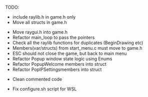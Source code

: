 TODO:
+ include raylib.h in game.h only
+ Move all structs in game.h
- Move raygui.h into game.h
- Refactor main_loop to pass the pointers
- Check all the raylib functions for duplicates (BeginDrawing etc)
- Members(var/structs) from start_menu.c must move to game.h
- ESC should not close the game, but back to main menu
- Refactor Popup window state logic using Enums
- Refactor PopupWelcome members into struct
- Refactor PopIPSettingsmembers into struct
+ Clean commented code
- Fix configure.sh script for WSL
